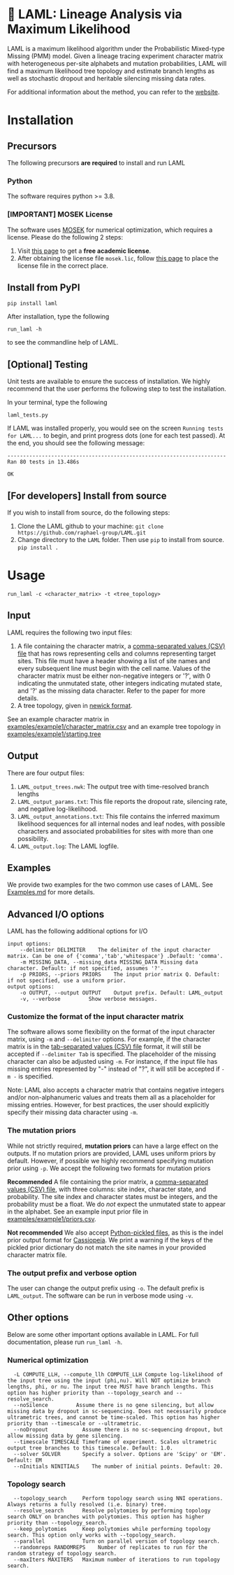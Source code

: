 # :camel: LAML: Lineage Analysis via Maximum Likelihood

LAML is a maximum likelihood algorithm under the Probabilistic Mixed-type Missing (PMM) model. Given a lineage tracing experiment character matrix with heterogeneous per-site alphabets and mutation probabilities, LAML will find a maximum likelihood tree topology and estimate branch lengths as well as stochastic dropout and heritable silencing missing data rates. 

For additional information about the method, you can refer to the [website](raphael-group.github.io/LAML/).

# Installation
## Precursors 
The following precursors **are required** to install and run LAML
### Python
The software requires python >= 3.8.

### [IMPORTANT] MOSEK License
The software uses [MOSEK](https://www.mosek.com) for numerical optimization, which requires a license. Please do the following 2 steps:
1. Visit [this page](https://www.mosek.com/products/academic-licenses/) to get a **free academic license**. 
2. After obtaining the license file ``mosek.lic``, follow  [this page](https://docs.mosek.com/latest/licensing/client-setup.html) to place the license file in the correct place. 

## Install from PyPI
```
pip install laml 
```
After installation, type the following
```
run_laml -h
```
to see the commandline help of LAML.

## [Optional] Testing

Unit tests are available to ensure the success of installation. We highly recommend that the user performs the following step to test the installation.

In your terminal, type the following

```
laml_tests.py 
```
If LAML was installed properly, you would see on the screen `Running tests for LAML...` to begin, and print progress dots (one for each test passed). 
At the end, you should see the following message:
```
----------------------------------------------------------------------
Ran 80 tests in 13.486s

OK
```
## [For developers] Install from source
If you wish to install from source, do the following steps:
1. Clone the LAML github to your machine:
``git clone https://github.com/raphael-group/LAML.git``
2. Change directory to the ``LAML`` folder. Then use ``pip`` to install from source.
``pip install .``

# Usage
```
run_laml -c <character_matrix> -t <tree_topology> 
```
## Input
LAML requires the following two input files:
1. A file containing the character matrix, a [comma-separated values (CSV) file](https://en.wikipedia.org/wiki/Comma-separated_values) that has rows representing  cells and columns representing target sites. This file must have a header showing a list of site names and every subsequent line must begin with the cell name. Values of the character matrix must be either non-negative integers or '?', with 0 indicating the unmutated state, other integers indicating mutated state, and '?' as the missing data character. Refer to the paper for more details. 
2. A tree topology, given in [newick format](https://en.wikipedia.org/wiki/Newick_format). 

See an example character matrix in [examples/example1/character_matrix.csv](https://github.com/raphael-group/LAML/tree/laml/examples/example1/character_matrix.csv) and an example tree topology in [examples/example1/starting.tree](https://github.com/raphael-group/LAML/tree/laml/examples/example1/starting.tree)


## Output
There are four output files: 

1. `LAML_output_trees.nwk`: The output tree with time-resolved branch lengths
2. `LAML_output_params.txt`: This file reports the dropout rate, silencing rate, and negative log-likelihood.
3. `LAML_output_annotations.txt`: This file contains the inferred maximum likelihood sequences for all internal nodes and leaf nodes, with possible characters and associated probabilities for sites with more than one possibility.
4. `LAML_output.log`: The LAML logfile.

## Examples
We provide two examples for the two common use cases of LAML. See [Examples.md](https://github.com/raphael-group/laml/tree/master/Examples.md) for more details.

## Advanced I/O options
LAML has the following additional options for I/O
```
input options:
    --delimiter DELIMITER    The delimiter of the input character matrix. Can be one of {'comma','tab','whitespace'} .Default: 'comma'.
    -m MISSING_DATA, --missing_data MISSING_DATA Missing data character. Default: if not specified, assumes '?'.
    -p PRIORS, --priors PRIORS    The input prior matrix Q. Default: if not specified, use a uniform prior.
output options:
    -o OUTPUT, --output OUTPUT    Output prefix. Default: LAML_output
    -v, --verbose         Show verbose messages.
```

### Customize the format of the input character matrix 
The software allows some flexibility on the format of the input character matrix, using `-m` and `--delimiter` options. For example, if the character matrix is in the [tab-separated values (CSV) file](https://en.wikipedia.org/wiki/Tab-separated_values) format, it will still be accepted if `--delimiter Tab` is specified. The placeholder of the missing character can also be adjusted using `-m`. For instance, if the input file has missing entries represented by "-" instead of "?", it will still be accepted if `-m -` is specified. 

Note: LAML also accepts a character matrix that contains negative integers and/or non-alphanumeric values and treats them all as a placeholder for missing entries. However, for best practices, the user should explicitly specify their missing data character using `-m`.

### The mutation priors
While not strictly required, **mutation priors** can have a large effect on the outputs. If no mutation priors are provided, LAML uses uniform priors
by default. However, if possible we highly recommend specifying mutation prior using `-p`. We accept the following two formats for mutation priors 

**Recommended** A file containing the prior matrix, a [comma-separated values (CSV) file](https://en.wikipedia.org/wiki/Comma-separated_values), with three columns: site index, character state, and probability. The site index and character states must be integers, and the probability must be a float. We do *not* expect the unmutated state to appear in the alphabet. See an example input prior file in
[examples/example1/priors.csv](https://github.com/raphael-group/LAML/tree/laml/examples/example1/priors.csv).

**Not recommended** We also accept [Python-pickled files](https://docs.python.org/3/library/pickle.html#data-stream-format), as this is the indel prior output format for [Cassiopeia](https://cassiopeia-lineage.readthedocs.io/en/latest/notebooks/reconstruct.html). We print a warning if the keys of the pickled prior dictionary do not match the site names in your provided character matrix file. 

### The output prefix and verbose option
The user can change the output prefix using `-o`. The default prefix is `LAML_output`. The software can be run in verbose mode using `-v`.

## Other options
Below are some other important options available in LAML. For full documentation, please run `run_laml -h`.

### Numerical optimization
```
  -L COMPUTE_LLH, --compute_llh COMPUTE_LLH Compute log-likelihood of the input tree using the input (phi,nu). Will NOT optimize branch lengths, phi, or nu. The input tree MUST have branch lengths. This option has higher priority than --topology_search and --resolve_search.
  --noSilence         Assume there is no gene silencing, but allow missing data by dropout in sc-sequencing. Does not necessarily produce ultrametric trees, and cannot be time-scaled. This option has higher priority than --timescale or --ultrametric.
  --noDropout           Assume there is no sc-sequencing dropout, but allow missing data by gene silencing.
  --timescale TIMESCALE Timeframe of experiment. Scales ultrametric output tree branches to this timescale. Default: 1.0.
  --solver SOLVER       Specify a solver. Options are 'Scipy' or 'EM'. Default: EM
  --nInitials NINITIALS    The number of initial points. Default: 20.
```
### Topology search
```
  --topology_search     Perform topology search using NNI operations. Always returns a fully resolved (i.e. binary) tree.
  --resolve_search      Resolve polytomies by performing topology search ONLY on branches with polytomies. This option has higher priority than --topology_search.
  --keep_polytomies     Keep polytomies while performing topology search. This option only works with --topology_search.
  --parallel            Turn on parallel version of topology search.
  --randomreps RANDOMREPS    Number of replicates to run for the random strategy of topology search.
  --maxIters MAXITERS   Maximum number of iterations to run topology search.
```
